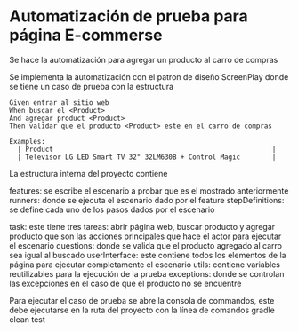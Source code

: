 # Automatización de prueba para página E-commerse

Se hace la automatización para agregar un producto al carro de compras

Se implementa la automatización con el patron de diseño ScreenPlay
donde se tiene un caso de prueba con la estructura 

    Given entrar al sitio web
    When buscar el <Product>
    And agregar product <Product> 
    Then validar que el producto <Product> este en el carro de compras

    Examples:
      | Product                                                       |
      | Televisor LG LED Smart TV 32" 32LM630B + Control Magic    	  |
      
La estructura interna del proyecto contiene

features: se escribe el escenario a probar que es el mostrado anteriormente
runners: donde se ejecuta el escenario dado por el feature
stepDefinitions: se define cada uno de los pasos dados por el escenario

task: este tiene tres tareas: abrir página web, buscar producto y agregar producto que son las acciones
principales que hace el actor para ejecutar el escenario
questions: donde se valida que el producto agregado al carro sea igual al buscado
userInterface: este contiene todos los elementos de la página para ejecutar completamente el escenario
utils: contiene variables reutilizables para la ejecución de la prueba
exceptions: donde se controlan las excepciones en el caso de que el producto no se encuentre

Para ejecutar el caso de prueba se abre la consola de commandos, este debe ejecutarse en la ruta del proyecto
con la línea de comandos gradle clean test 

